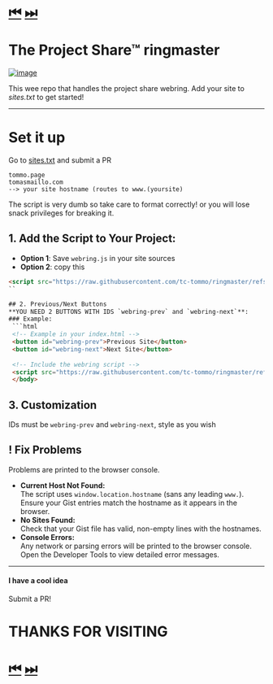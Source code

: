 #                                                                                  [⏮](https://projectshare.comp-soc.com) [⏭](https://tommo.page)

# The Project Share™ ringmaster

[![image](https://github.com/user-attachments/assets/66d23bd7-34c0-4b94-943e-ea60534462a0)](https://projectshare.comp-soc.com/)




This wee repo that handles the project share webring. Add your site to *sites.txt* to get started!

----
# Set it up
Go to [sites.txt](https://github.com/tc-tommo/ringmaster/edit/main/sites.txt) and submit a PR

```
tommo.page
tomasmaillo.com
--> your site hostname (routes to www.(yoursite) 
```
The script is very dumb so take care to format correctly! or you will lose snack privileges for breaking it.

## 1. Add the Script to Your Project:
   - **Option 1**: Save `webring.js` in your site sources
   - **Option 2**: copy this
```html
<script src="https://raw.githubusercontent.com/tc-tommo/ringmaster/refs/heads/main/webring.js"></script>
``

## 2. Previous/Next Buttons
**YOU NEED 2 BUTTONS WITH IDS `webring-prev` and `webring-next`**:
### Example:
 ```html
 <!-- Example in your index.html -->
 <button id="webring-prev">Previous Site</button>
 <button id="webring-next">Next Site</button>
 
 <!-- Include the webring script -->
 <script src="https://raw.githubusercontent.com/tc-tommo/ringmaster/refs/heads/main/webring.js"></script>
 </body>
 ```

## 3. Customization
IDs must be `webring-prev` and `webring-next`, style as you wish

## ! Fix Problems
Problems are printed to the browser console.
- **Current Host Not Found:**  
  The script uses `window.location.hostname` (sans any leading `www.`). Ensure your Gist entries match the hostname as it appears in the browser.
- **No Sites Found:**  
  Check that your Gist file has valid, non-empty lines with the hostnames.
- **Console Errors:**  
  Any network or parsing errors will be printed to the browser console. Open the Developer Tools to view detailed error messages.

----
####  I have a cool idea
Submit a PR!



# THANKS FOR VISITING
#                                                                                  [⏮](https://projectshare.comp-soc.com) [⏭](https://tommo.page)



